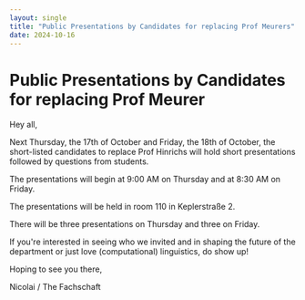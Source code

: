 ```yaml
---
layout: single
title: "Public Presentations by Candidates for replacing Prof Meurers"
date: 2024-10-16
---
```


# Public Presentations by Candidates for replacing Prof Meurer

Hey all,

Next Thursday, the 17th of October and Friday, the 18th of October, the short-listed candidates to replace Prof Hinrichs will hold short presentations followed by questions from students. 

The presentations will begin at 9:00 AM on Thursday and at 8:30 AM on Friday.

The presentations will be held in room 110 in Keplerstraße 2.

There will be three presentations on Thursday and three on Friday. 

If you're interested in seeing who we invited and in shaping the future of the department or just love (computational) linguistics, do show up!

Hoping to see you there,

Nicolai / The Fachschaft

